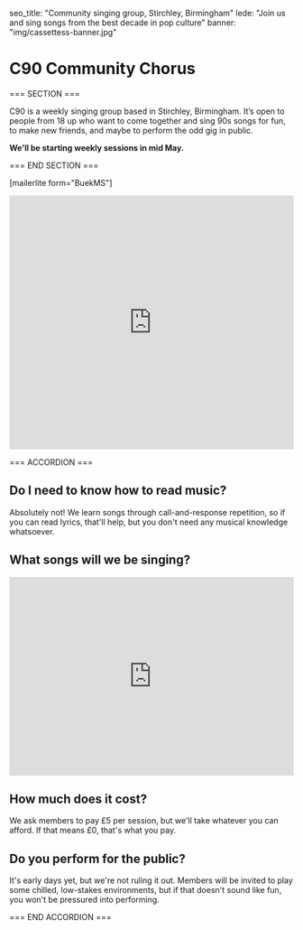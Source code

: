 seo_title: "Community singing group, Stirchley, Birmingham"
lede: "Join us and sing songs from the best decade in pop culture"
banner: "img/cassettess-banner.jpg"

# C90 Community Chorus

=== SECTION ===

C90 is a weekly singing group based in Stirchley, Birmingham. It’s open to people from 18 up who want to come together and sing 90s songs for fun, to make new friends, and maybe to perform the odd gig in public.

**We'll be starting weekly sessions in mid May.**

=== END SECTION ===

[mailerlite form="BuekMS"]

<iframe src="https://www.google.com/maps/embed?pb=!1m18!1m12!1m3!1d2432.902043694736!2d-1.9117724878748166!3d52.42657257192022!2m3!1f0!2f0!3f0!3m2!1i1024!2i768!4f13.1!3m3!1m2!1s0x4870be9e9359a543%3A0xab481b99b2a48002!2sThe%20Hub%20Hazelwell!5e0!3m2!1sen!2suk!4v1741874121828!5m2!1sen!2suk" width="100%" height="450" frameborder="0" loading="lazy" referrerpolicy="no-referrer-when-downgrade" class="rounded shadow-lg margin-bottom-5"></iframe>

=== ACCORDION ===

## Do I need to know how to read music?

Absolutely not! We learn songs through call-and-response repetition, so if you can read lyrics, that'll help, but you don't need any musical knowledge whatsoever.

## What songs will we be singing?

<iframe src="https://open.spotify.com/embed/playlist/5lDApzkgatPokPcMT4QkdA?utm_source=generator" width="100%" height="352" frameborder="0" allow="autoplay; clipboard-write; encrypted-media; fullscreen" loading="lazy" class="rounded margin-bottom-5"></iframe>

## How much does it cost?

We ask members to pay £5 per session, but we'll take whatever you can afford. If that means £0, that's what you pay.

## Do you perform for the public?

It's early days yet, but we're not ruling it out. Members will be invited to play some chilled, low-stakes environments, but if that doesn't sound like fun, you won't be pressured into performing.

=== END ACCORDION ===
